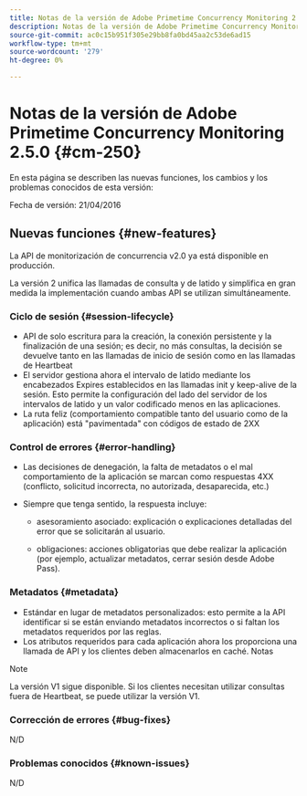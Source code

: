 ```yaml
---
title: Notas de la versión de Adobe Primetime Concurrency Monitoring 2.5.0
description: Notas de la versión de Adobe Primetime Concurrency Monitoring 2.5.0
source-git-commit: ac0c15b951f305e29bb8fa0bd45aa2c53de6ad15
workflow-type: tm+mt
source-wordcount: '279'
ht-degree: 0%

---
```



# Notas de la versión de Adobe Primetime Concurrency Monitoring 2.5.0 {#cm-250}

En esta página se describen las nuevas funciones, los cambios y los problemas conocidos de esta versión:

Fecha de versión: 21/04/2016

## Nuevas funciones {#new-features}

La API de monitorización de concurrencia v2.0 ya está disponible en producción.

La versión 2 unifica las llamadas de consulta y de latido y simplifica en gran medida la implementación cuando ambas API se utilizan simultáneamente.



### Ciclo de sesión {#session-lifecycle}

* API de solo escritura para la creación, la conexión persistente y la finalización de una sesión; es decir, no más consultas, la decisión se devuelve tanto en las llamadas de inicio de sesión como en las llamadas de Heartbeat
* El servidor gestiona ahora el intervalo de latido mediante los encabezados Expires establecidos en las llamadas init y keep-alive de la sesión. Esto permite la configuración del lado del servidor de los intervalos de latido y un valor codificado menos en las aplicaciones.
* La ruta feliz (comportamiento compatible tanto del usuario como de la aplicación) está &quot;pavimentada&quot; con códigos de estado de 2XX

### Control de errores {#error-handling}

* Las decisiones de denegación, la falta de metadatos o el mal comportamiento de la aplicación se marcan como respuestas 4XX (conflicto, solicitud incorrecta, no autorizada, desaparecida, etc.)

* Siempre que tenga sentido, la respuesta incluye:

   * asesoramiento asociado: explicación o explicaciones detalladas del error que se solicitarán al usuario.

   * obligaciones: acciones obligatorias que debe realizar la aplicación (por ejemplo, actualizar metadatos, cerrar sesión desde Adobe Pass).

### Metadatos {#metadata}

* Estándar en lugar de metadatos personalizados: esto permite a la API identificar si se están enviando metadatos incorrectos o si faltan los metadatos requeridos por las reglas.
* Los atributos requeridos para cada aplicación ahora los proporciona una llamada de API y los clientes deben almacenarlos en caché.
Notas

>[!NOTE]
>
>La versión V1 sigue disponible. Si los clientes necesitan utilizar consultas fuera de Heartbeat, se puede utilizar la versión V1.




### Corrección de errores {#bug-fixes}

N/D

### Problemas conocidos {#known-issues}

N/D
